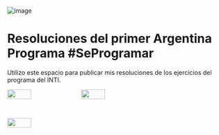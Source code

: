 ![image](https://user-images.githubusercontent.com/82173421/177320358-4af57926-c31a-4c1f-918e-308725500e2d.png)

# Resoluciones del primer Argentina Programa #SeProgramar
Utilizo este espacio para publicar mis resoluciones de los ejercicios del programa del INTI.

<div style="
   height: 200px;
   margin: auto;
   text-align="center";
   ">
    <img src="https://user-images.githubusercontent.com/82173421/177322442-81fb5195-30b4-428f-973e-737a44f13d26.png" style="width: 33%; height: auto;object-fit:cover;margin: auto;"/>
  <img src="https://user-images.githubusercontent.com/82173421/177320782-497859ff-8da3-4d81-ae66-81905434d796.png" style="width: 33%; height: auto;object-fit:cover;margin: auto;"/>
  <img src="https://user-images.githubusercontent.com/82173421/177320839-78b19a2d-2d5c-471e-92cf-d67ea20263b9.png" style="width: 33%; height: auto;object-fit:cover;margin: auto;"/>
</div>
